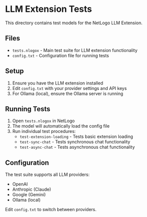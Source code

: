 # LLM Extension Tests

This directory contains test models for the NetLogo LLM Extension.

## Files

- `tests.nlogox` - Main test suite for LLM extension functionality
- `config.txt` - Configuration file for running tests

## Setup

1. Ensure you have the LLM extension installed
2. Edit `config.txt` with your provider settings and API keys
3. For Ollama (local), ensure the Ollama server is running

## Running Tests

1. Open `tests.nlogox` in NetLogo
2. The model will automatically load the config file
3. Run individual test procedures:
   - `test-extension-loading` - Tests basic extension loading
   - `test-sync-chat` - Tests synchronous chat functionality
   - `test-async-chat` - Tests asynchronous chat functionality

## Configuration

The test suite supports all LLM providers:
- OpenAI
- Anthropic (Claude)
- Google (Gemini)
- Ollama (local)

Edit `config.txt` to switch between providers.
